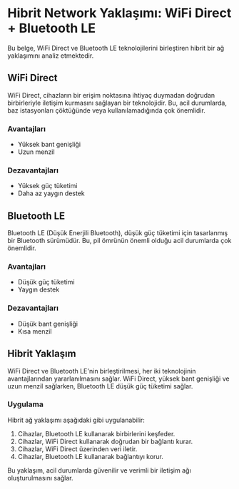 # Hibrit Network Yaklaşımı: WiFi Direct + Bluetooth LE

Bu belge, WiFi Direct ve Bluetooth LE teknolojilerini birleştiren hibrit bir ağ yaklaşımını analiz etmektedir.

## WiFi Direct

WiFi Direct, cihazların bir erişim noktasına ihtiyaç duymadan doğrudan birbirleriyle iletişim kurmasını sağlayan bir teknolojidir. Bu, acil durumlarda, baz istasyonları çöktüğünde veya kullanılamadığında çok önemlidir.

### Avantajları

*   Yüksek bant genişliği
*   Uzun menzil

### Dezavantajları

*   Yüksek güç tüketimi
*   Daha az yaygın destek

## Bluetooth LE

Bluetooth LE (Düşük Enerjili Bluetooth), düşük güç tüketimi için tasarlanmış bir Bluetooth sürümüdür. Bu, pil ömrünün önemli olduğu acil durumlarda çok önemlidir.

### Avantajları

*   Düşük güç tüketimi
*   Yaygın destek

### Dezavantajları

*   Düşük bant genişliği
*   Kısa menzil

## Hibrit Yaklaşım

WiFi Direct ve Bluetooth LE'nin birleştirilmesi, her iki teknolojinin avantajlarından yararlanılmasını sağlar. WiFi Direct, yüksek bant genişliği ve uzun menzil sağlarken, Bluetooth LE düşük güç tüketimi sağlar.

### Uygulama

Hibrit ağ yaklaşımı aşağıdaki gibi uygulanabilir:

1.  Cihazlar, Bluetooth LE kullanarak birbirlerini keşfeder.
2.  Cihazlar, WiFi Direct kullanarak doğrudan bir bağlantı kurar.
3.  Cihazlar, WiFi Direct üzerinden veri iletir.
4.  Cihazlar, Bluetooth LE kullanarak bağlantıyı korur.

Bu yaklaşım, acil durumlarda güvenilir ve verimli bir iletişim ağı oluşturulmasını sağlar.